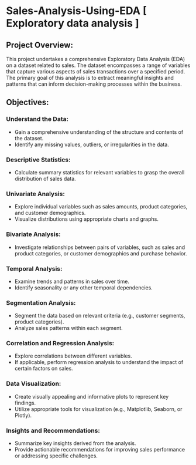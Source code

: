 # Sales-Analysis-Using-EDA [ Exploratory data analysis ]
## Project Overview:
This project undertakes a comprehensive Exploratory Data Analysis (EDA) on a dataset related to sales. The dataset encompasses a range of variables that capture various aspects of sales transactions over a specified period. The primary goal of this analysis is to extract meaningful insights and patterns that can inform decision-making processes within the business.
## Objectives:
### Understand the Data:
* Gain a comprehensive understanding of the structure and contents of the dataset.
* Identify any missing values, outliers, or irregularities in the data.
### Descriptive Statistics:
* Calculate summary statistics for relevant variables to grasp the overall distribution of sales data.
### Univariate Analysis:
* Explore individual variables such as sales amounts, product categories, and customer demographics.
* Visualize distributions using appropriate charts and graphs.
### Bivariate Analysis:
* Investigate relationships between pairs of variables, such as sales and product categories, or customer demographics and purchase behavior.
### Temporal Analysis:
* Examine trends and patterns in sales over time.
* Identify seasonality or any other temporal dependencies.
### Segmentation Analysis:
* Segment the data based on relevant criteria (e.g., customer segments, product categories).
* Analyze sales patterns within each segment.
### Correlation and Regression Analysis:
* Explore correlations between different variables.
* If applicable, perform regression analysis to understand the impact of certain factors on sales.
### Data Visualization:
* Create visually appealing and informative plots to represent key findings.
* Utilize appropriate tools for visualization (e.g., Matplotlib, Seaborn, or Plotly).
### Insights and Recommendations:
* Summarize key insights derived from the analysis.
* Provide actionable recommendations for improving sales performance or addressing specific challenges.
  
